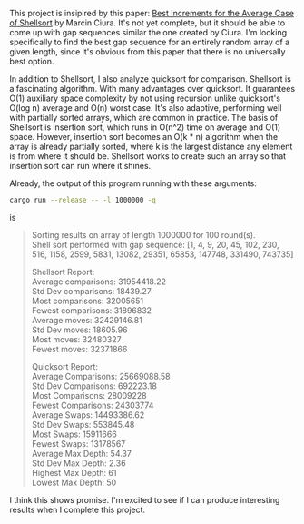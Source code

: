 This project is insipired by this paper: [Best Increments for the Average Case of Shellsort](https://web.archive.org/web/20180923235211/http://sun.aei.polsl.pl/~mciura/publikacje/shellsort.pdf) by Marcin Ciura. It's not yet complete, but it should be able to come up with gap sequences similar the one created by Ciura. I'm looking specifically to find the best gap sequence for an entirely random array of a given length, since it's obvious from this paper that there is no universally best option.

In addition to Shellsort, I also analyze quicksort for comparison. Shellsort is a fascinating algorithm. With many advantages over quicksort. It guarantees O(1) auxiliary space complexity by not using recursion unlike quicksort's O(log n) average and O(n) worst case. It's also adaptive, performing well with partially sorted arrays, which are common in practice. The basis of Shellsort is insertion sort, which runs in O(n^2) time on average and O(1) space. However, insertion sort becomes an O(k \* n) algorithm when the array is already partially sorted, where k is the largest distance any element is from where it should be. Shellsort works to create such an array so that insertion sort can run where it shines.

Already, the output of this program running with these arguments:

```bash
cargo run --release -- -l 1000000 -q
```

is

> Sorting results on array of length 1000000 for 100 round(s).  
> Shell sort performed with gap sequence: [1, 4, 9, 20, 45, 102, 230, 516, 1158, 2599, 5831, 13082, 29351, 65853, 147748, 331490, 743735]
>
> Shellsort Report:  
> Average comparisons: 31954418.22  
> Std Dev comparisons: 18439.27  
> Most comparisons: 32005651  
> Fewest comparisons: 31896832  
> Average moves: 32429146.81  
> Std Dev moves: 18605.96  
> Most moves: 32480327  
> Fewest moves: 32371866
>
> Quicksort Report:  
> Average Comparisons: 25669088.58  
> Std Dev Comparisons: 692223.18  
> Most Comparisons: 28009228  
> Fewest Comparisons: 24303774  
> Average Swaps: 14493386.62  
> Std Dev Swaps: 553845.48  
> Most Swaps: 15911666  
> Fewest Swaps: 13178567  
> Average Max Depth: 54.37  
> Std Dev Max Depth: 2.36  
> Highest Max Depth: 61  
> Lowest Max Depth: 50

I think this shows promise. I'm excited to see if I can produce interesting results when I complete this project.
